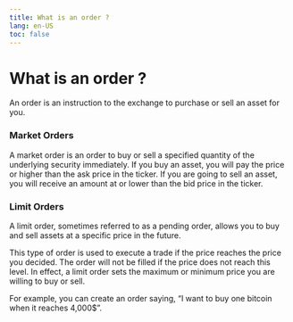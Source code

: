 ```yaml
---
title: What is an order ?
lang: en-US
toc: false
---
```


# What is an order ?
An order is an instruction to the exchange to purchase or sell an asset for you.

### Market Orders
A market order is an order to buy or sell a specified quantity of the underlying security immediately.
If you buy an asset, you will pay the price or higher than the ask price in the ticker. If you are going to sell an asset, you will receive an amount at or lower than the bid price in the ticker.

### Limit Orders
A limit order, sometimes referred to as a pending order, allows you to buy and sell assets at a specific price in the future.

This type of order is used to execute a trade if the price reaches the price you decided. The order will not be filled if the price does not reach this level. In effect, a limit order sets the maximum or minimum price you are willing to buy or sell.

For example, you can create an order saying, “I want to buy one bitcoin when it reaches 4,000$”.
